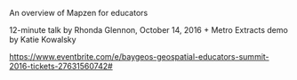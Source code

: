 An overview of Mapzen for educators

12-minute talk by Rhonda Glennon, October 14, 2016 + Metro Extracts demo by Katie Kowalsky

https://www.eventbrite.com/e/baygeos-geospatial-educators-summit-2016-tickets-27631560742#
